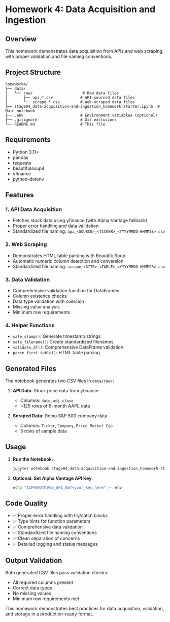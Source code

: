 # Homework 4: Data Acquisition and Ingestion

## Overview

This homework demonstrates data acquisition from APIs and web scraping, with proper validation and file naming conventions.

## Project Structure

```
homework4/
├── data/
│   └── raw/                      # Raw data files
│       ├── api_*.csv            # API-sourced data files
│       └── scrape_*.csv         # Web-scraped data files
├── stage04_data-acquisition-and-ingestion_homework-starter.ipynb  # Main notebook
├── .env                         # Environment variables (optional)
├── .gitignore                   # Git exclusions
└── README.md                    # This file
```

## Requirements

- Python 3.11+
- pandas
- requests
- beautifulsoup4
- yfinance
- python-dotenv

## Features

### 1. API Data Acquisition
- Fetches stock data using yfinance (with Alpha Vantage fallback)
- Proper error handling and data validation
- Standardized file naming: `api_<SOURCE>_<TICKER>_<YYYYMMDD-HHMMSS>.csv`

### 2. Web Scraping
- Demonstrates HTML table parsing with BeautifulSoup
- Automatic numeric column detection and conversion
- Standardized file naming: `scrape_<SITE>_<TABLE>_<YYYYMMDD-HHMMSS>.csv`

### 3. Data Validation
- Comprehensive validation function for DataFrames
- Column existence checks
- Data type validation with coercion
- Missing value analysis
- Minimum row requirements

### 4. Helper Functions
- `safe_stamp()`: Generate timestamp strings
- `safe_filename()`: Create standardized filenames
- `validate_df()`: Comprehensive DataFrame validation
- `parse_first_table()`: HTML table parsing

## Generated Files

The notebook generates two CSV files in `data/raw/`:

1. **API Data**: Stock price data from yfinance
   - Columns: `date`, `adj_close`
   - ~125 rows of 6-month AAPL data

2. **Scraped Data**: Demo S&P 500 company data
   - Columns: `Ticker`, `Company`, `Price`, `Market Cap`
   - 5 rows of sample data

## Usage

1. **Run the Notebook**:
   ```bash
   jupyter notebook stage04_data-acquisition-and-ingestion_homework-starter.ipynb
   ```

2. **Optional: Set Alpha Vantage API Key**:
   ```bash
   echo "ALPHAVANTAGE_API_KEY=your_key_here" > .env
   ```

## Code Quality

- ✅ Proper error handling with try/catch blocks
- ✅ Type hints for function parameters
- ✅ Comprehensive data validation
- ✅ Standardized file naming conventions
- ✅ Clean separation of concerns
- ✅ Detailed logging and status messages

## Output Validation

Both generated CSV files pass validation checks:
- All required columns present
- Correct data types
- No missing values
- Minimum row requirements met

This homework demonstrates best practices for data acquisition, validation, and storage in a production-ready format.
